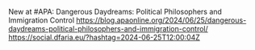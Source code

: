 New at #APA: Dangerous Daydreams: Political Philosophers and Immigration Control https://blog.apaonline.org/2024/06/25/dangerous-daydreams-political-philosophers-and-immigration-control/ https://social.dfaria.eu/?hashtag=2024-06-25T12:00:04Z